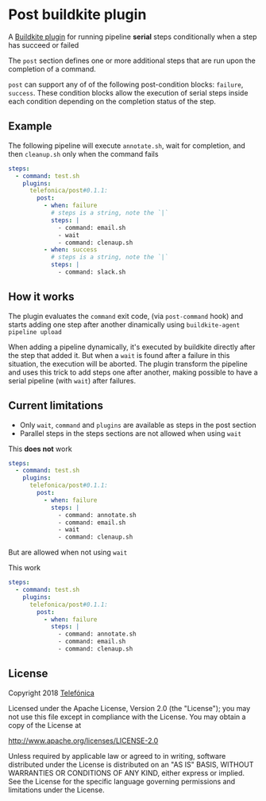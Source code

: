 # Post buildkite plugin

A [Buildkite plugin](https://buildkite.com/docs/agent/v3/plugins) for
running pipeline **serial** steps conditionally when a step has succeed
or failed

The `post` section defines one or more additional steps that are run upon
the completion of a command.

`post` can support any of of the following post-condition blocks: `failure`, `success`.
These condition blocks allow the execution of serial steps inside each condition
depending on the completion status of the step.

## Example

The following pipeline will execute `annotate.sh`, wait for completion, and then `cleanup.sh` only when the command fails

```yml
steps:
  - command: test.sh
    plugins:
      telefonica/post#0.1.1:
        post:
          - when: failure
            # steps is a string, note the `|`
            steps: |
              - command: email.sh
              - wait
              - command: clenaup.sh
          - when: success
            # steps is a string, note the `|`
            steps: |
              - command: slack.sh
```

## How it works

The plugin evaluates the `command` exit code, (via `post-command` hook) and starts
adding one step after another dinamically using `buildkite-agent pipeline upload`

When adding a pipeline dynamically, it's executed by buildkite
directly after the step that added it.
But when a `wait` is found after a failure in this situation,
the execution will be aborted.
The plugin transform the pipeline and uses this trick to add
steps one after another, making possible to have a serial
pipeline (with `wait`) after failures.

## Current limitations

- Only `wait`, `command` and `plugins` are available as steps in the post section
- Parallel steps in the steps sections are not allowed when using `wait`

This **does not** work

```yml
steps:
  - command: test.sh
    plugins:
      telefonica/post#0.1.1:
        post:
          - when: failure
            steps: |
              - command: annotate.sh
              - command: email.sh
              - wait
              - command: clenaup.sh
```

But are allowed when not using `wait`

This work

```yml
steps:
  - command: test.sh
    plugins:
      telefonica/post#0.1.1:
        post:
          - when: failure
            steps: |
              - command: annotate.sh
              - command: email.sh
              - command: clenaup.sh
```

## License

Copyright 2018 [Telefónica](http://www.telefonica.com)

Licensed under the Apache License, Version 2.0 (the "License"); you may not use this file except in compliance with the License. You may obtain a copy of the License at

http://www.apache.org/licenses/LICENSE-2.0

Unless required by applicable law or agreed to in writing, software distributed under the License is distributed on an "AS IS" BASIS, WITHOUT WARRANTIES OR CONDITIONS OF ANY KIND, either express or implied. See the License for the specific language governing permissions and limitations under the License.
